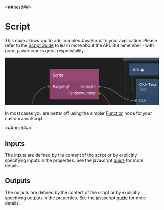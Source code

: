 <##head##>

# Script

This node allows you to add complex JavaScript to your application. Please refer to the [Script Guide](/guides/javascript.md) to learn more about the API. But remember - with great power comes great responsibility.

![](script.png)

In most cases you are better off using the simpler <span class="ndl-node">[Function](/nodes/javascript/function.md)</span> node for your custom JavaScript.

<##head##>

## Inputs

The inputs are defined by the content of the script or by explicitly specifying inputs in the properties. See the javascript [guide](/guides/javascript.md) for more details.

## Outputs

The outputs are defined by the content of the script or by explicitly specifying outputs in the properties. See the javascript [guide](/guides/javascript.md) for more details.
